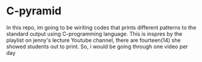 # C-pyramid
In this repo, im going to be wiriting codes that prints different patterns to the standard output using C-programming language.
This is inspres by the playlist on jenny's lecture Youtube channel, there are fourteen(14) she showed students out to print.
So, i would be going through one video per day

